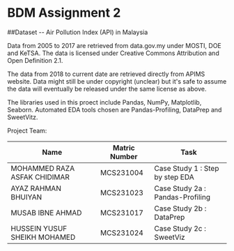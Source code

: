# BDM Assignment 2 


##Dataset -- Air Pollution Index (API) in Malaysia

Data from 2005 to 2017 are retrieved from data.gov.my under MOSTI, DOE and KeTSA. The data is licensed under Creative Commons Attribution and Open Definition 2.1.

The data from 2018 to current date are retrieved directly from APIMS website. Data might still be under copyright (unclear) but it's safe to assume the data will eventually be released under the same license as above.

The libraries used in this proect include Pandas, NumPy, Matplotlib, Seaborn. Automated EDA tools chosen are Pandas-Profiling, DataPrep and SweetVitz.

Project Team:

| Name          | Matric Number  | Task            |
| ------------- | -------------- | --------------- |
| MOHAMMED RAZA ASFAK CHIDIMAR     | MCS231004       | Case Study 1   : Step by step EDA          |
| AYAZ RAHMAN BHUIYAN    | MCS231023       | Case Study 2a : Pandas-Profiling          |
| MUSAB IBNE AHMAD  | MCS231017        | Case Study 2b : DataPrep          |
| HUSSEIN YUSUF SHEIKH MOHAMED   | MCS231024       | Case Study 2c :  SweetViz          |

